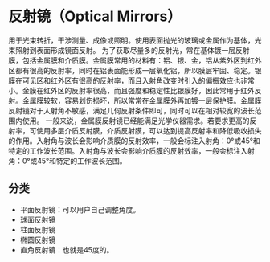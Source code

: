 # 反射镜（Optical Mirrors）
用于光束转折，干涉测量、成像或照明。使用表面抛光的玻璃或金属作为基体，光束照射到表面形成镜面反射。
为了获取尽量多的反射光，常在基体镀一层反射膜，包括金属膜和介质膜。金属膜常用的材料有：铝、银、金，铝从紫外区到红外区都有很高的反射率，同时在铝表面能形成一层氧化铝，所以膜层牢固、稳定。银膜在可见区和红外区有很高的反射率，而且入射角改变时引入的偏振效应也非常小。金膜在红外区的反射率很高，而且强度和稳定性比银膜好，因此常用于红外反射。金属膜较软，容易划伤损坏，所以常常在金属膜外再加镀一层保护膜。金属膜反射镜对于入射角不敏感，满足几何反射条件即可，同时可以在相对较宽的波长范围内使用。
一般来说，金属膜反射镜已经能满足光学仪器需求。若要求更高的反射率，可使用多层介质反射膜，介质反射膜，可以达到提高反射率和降低吸收损失的作用。入射角与波长会影响介质膜的反射效率，一般会标注入射角：0°或45°和特定的工作波长范围。入射角与波长会影响介质膜的反射效率，一般会标注入射角：0°或45°和特定的工作波长范围。


## 分类
- 平面反射镜：可以用户自己调整角度。
- 球面反射镜
- 柱面反射镜
- 椭圆反射镜
- 直角反射镜：也就是45度的。
